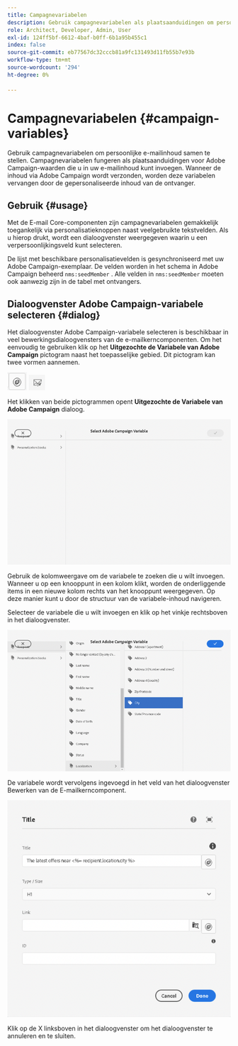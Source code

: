 ```yaml
---
title: Campagnevariabelen
description: Gebruik campagnevariabelen als plaatsaanduidingen om persoonlijke e-mailinhoud samen te stellen.
role: Architect, Developer, Admin, User
exl-id: 124ff5bf-6612-4baf-b0ff-6b1a95b455c1
index: false
source-git-commit: eb77567dc32cccb81a9fc131493d11fb55b7e93b
workflow-type: tm+mt
source-wordcount: '294'
ht-degree: 0%

---
```



# Campagnevariabelen {#campaign-variables}

Gebruik campagnevariabelen om persoonlijke e-mailinhoud samen te stellen. Campagnevariabelen fungeren als plaatsaanduidingen voor Adobe Campaign-waarden die u in uw e-mailinhoud kunt invoegen. Wanneer de inhoud via Adobe Campaign wordt verzonden, worden deze variabelen vervangen door de gepersonaliseerde inhoud van de ontvanger.

## Gebruik {#usage}

Met de E-mail Core-componenten zijn campagnevariabelen gemakkelijk toegankelijk via personalisatieknoppen naast veelgebruikte tekstvelden. Als u hierop drukt, wordt een dialoogvenster weergegeven waarin u een verpersoonlijkingsveld kunt selecteren.

De lijst met beschikbare personalisatievelden is gesynchroniseerd met uw Adobe Campaign-exemplaar. De velden worden in het schema in Adobe Campaign beheerd `nms:seedMember` . Alle velden in `nms:seedMember` moeten ook aanwezig zijn in de tabel met ontvangers.

## Dialoogvenster Adobe Campaign-variabele selecteren {#dialog}

Het dialoogvenster Adobe Campaign-variabele selecteren is beschikbaar in veel bewerkingsdialoogvensters van de e-mailkerncomponenten. Om het eenvoudig te gebruiken klik op het **Uitgezochte de Variabele van Adobe Campaign** pictogram naast het toepasselijke gebied. Dit pictogram kan twee vormen aannemen.

![&#x200B; knoop van Adobe Campaign &#x200B;](/help/email/assets/campaign-button.png)
![&#x200B; Uitgezochte Adobe Campaign veranderlijk pictogram &#x200B;](/help/email/assets/select-adobe-campaign-variable-icon.png)

Het klikken van beide pictogrammen opent **Uitgezochte de Variabele van Adobe Campaign** dialoog.

![&#x200B; Uitgezochte de Variabele van Adobe Campaign dialoog &#x200B;](assets/select-campaign-variable-dialog.png)

Gebruik de kolomweergave om de variabele te zoeken die u wilt invoegen. Wanneer u op een knooppunt in een kolom klikt, worden de onderliggende items in een nieuwe kolom rechts van het knooppunt weergegeven. Op deze manier kunt u door de structuur van de variabele-inhoud navigeren.

Selecteer de variabele die u wilt invoegen en klik op het vinkje rechtsboven in het dialoogvenster.

![&#x200B; geselecteerde Variabele van Adobe Campaign &#x200B;](assets/select-campaign-variable-dialog-selected.png)

De variabele wordt vervolgens ingevoegd in het veld van het dialoogvenster Bewerken van de E-mailkerncomponent.

![&#x200B; variabele van de Campagne die in wordt opgenomen uitgeeft dialoog &#x200B;](assets/campaign-variable.png)

Klik op de X linksboven in het dialoogvenster om het dialoogvenster te annuleren en te sluiten.

